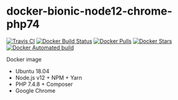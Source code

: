 # docker-bionic-node12-chrome-php74

[![Travis CI](https://api.travis-ci.com/vintagesucks/docker-bionic-node12-chrome-php74.svg?branch=master)](https://travis-ci.com/vintagesucks/docker-bionic-node12-chrome-php74) [![Docker Build Status](https://img.shields.io/docker/cloud/build/vintagesucks/docker-bionic-node12-chrome-php74)](https://hub.docker.com/r/vintagesucks/docker-bionic-node12-chrome-php74/) [![Docker Pulls](https://img.shields.io/docker/pulls/vintagesucks/docker-bionic-node12-chrome-php74.svg)](https://hub.docker.com/r/vintagesucks/docker-bionic-node12-chrome-php74/) [![Docker Stars](https://img.shields.io/docker/stars/vintagesucks/docker-bionic-node12-chrome-php74.svg)](https://hub.docker.com/r/vintagesucks/docker-bionic-node12-chrome-php74/) [![Docker Automated build](https://img.shields.io/docker/cloud/automated/vintagesucks/docker-bionic-node12-chrome-php74)](https://hub.docker.com/r/vintagesucks/docker-bionic-node12-chrome-php74/)

Docker image
* Ubuntu 18.04
* Node.js v12 + NPM + Yarn
* PHP 7.4.8 + Composer
* Google Chrome
